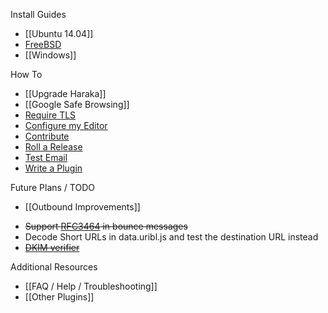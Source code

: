 Install Guides
* [[Ubuntu 14.04]]
* [FreeBSD](https://github.com/msimerson/Mail-Toaster-6/wiki)
* [[Windows]]

How To
* [[Upgrade Haraka]]
* [[Google Safe Browsing]]
* [Require TLS](Setting-up-TLS-with-CA-certificates)
* [Configure my Editor](Editor-Settings)
* [Contribute](Contributing)
* [Roll a Release](Release-Process)
* [Test Email](Email-Testing)
* [Write a Plugin](Write-a-Plugin)


Future Plans / TODO
* [[Outbound Improvements]]
- ~~Support [RFC3464](http://tools.ietf.org/html/rfc3464) in bounce messages~~
- Decode Short URLs in data.uribl.js and test the destination URL instead
- ~~[DKIM verifier](https://github.com/haraka/Haraka/blob/master/plugins/dkim_verify.js)~~


Additional Resources
* [[FAQ / Help / Troubleshooting]]
* [[Other Plugins]]